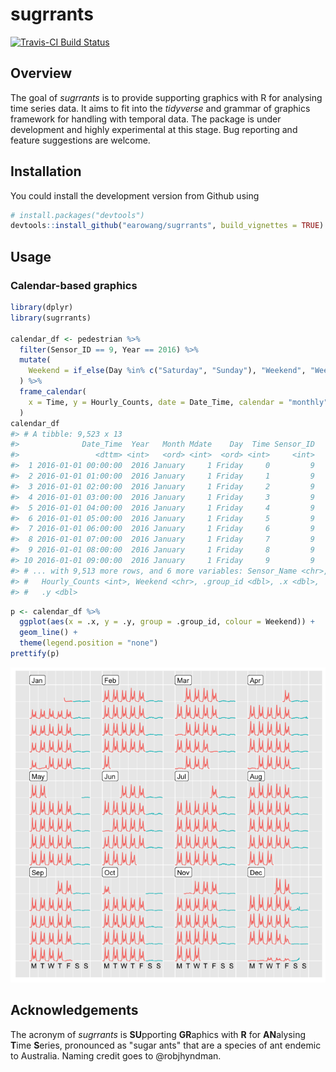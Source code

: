 
<!-- README.md is generated from README.Rmd. Please edit that file -->
sugrrants
=========

[![Travis-CI Build Status](https://travis-ci.org/earowang/sugrrants.svg?branch=master)](https://travis-ci.org/earowang/sugrrants)

Overview
--------

The goal of *sugrrants* is to provide supporting graphics with R for analysing time series data. It aims to fit into the *tidyverse* and grammar of graphics framework for handling with temporal data. The package is under development and highly experimental at this stage. Bug reporting and feature suggestions are welcome.

Installation
------------

You could install the development version from Github using

``` r
# install.packages("devtools")
devtools::install_github("earowang/sugrrants", build_vignettes = TRUE)
```

Usage
-----

### Calendar-based graphics

``` r
library(dplyr)
library(sugrrants)

calendar_df <- pedestrian %>%
  filter(Sensor_ID == 9, Year == 2016) %>%
  mutate(
    Weekend = if_else(Day %in% c("Saturday", "Sunday"), "Weekend", "Weekday")
  ) %>%
  frame_calendar(
    x = Time, y = Hourly_Counts, date = Date_Time, calendar = "monthly"
  )
calendar_df
#> # A tibble: 9,523 x 13
#>              Date_Time  Year   Month Mdate    Day  Time Sensor_ID
#>                 <dttm> <int>   <ord> <int>  <ord> <int>     <int>
#>  1 2016-01-01 00:00:00  2016 January     1 Friday     0         9
#>  2 2016-01-01 01:00:00  2016 January     1 Friday     1         9
#>  3 2016-01-01 02:00:00  2016 January     1 Friday     2         9
#>  4 2016-01-01 03:00:00  2016 January     1 Friday     3         9
#>  5 2016-01-01 04:00:00  2016 January     1 Friday     4         9
#>  6 2016-01-01 05:00:00  2016 January     1 Friday     5         9
#>  7 2016-01-01 06:00:00  2016 January     1 Friday     6         9
#>  8 2016-01-01 07:00:00  2016 January     1 Friday     7         9
#>  9 2016-01-01 08:00:00  2016 January     1 Friday     8         9
#> 10 2016-01-01 09:00:00  2016 January     1 Friday     9         9
#> # ... with 9,513 more rows, and 6 more variables: Sensor_Name <chr>,
#> #   Hourly_Counts <int>, Weekend <chr>, .group_id <dbl>, .x <dbl>,
#> #   .y <dbl>
```

``` r
p <- calendar_df %>%
  ggplot(aes(x = .x, y = .y, group = .group_id, colour = Weekend)) +
  geom_line() +
  theme(legend.position = "none")
prettify(p)
```

![](figure/calendar-plot-1.png)

Acknowledgements
----------------

The acronym of *sugrrants* is **SU**pporting **GR**aphics with **R** for **AN**alysing **T**ime **S**eries, pronounced as "sugar ants" that are a species of ant endemic to Australia. Naming credit goes to @robjhyndman.
